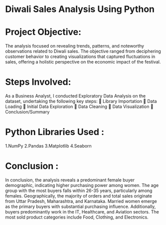 # Diwali Sales Analysis Using Python
# Project Objective: 
The analysis focused on revealing trends, patterns, and noteworthy observations related to Diwali sales. The objective ranged from deciphering customer behavior to creating visualizations that captured fluctuations in sales, offering a holistic perspective on the economic impact of the festival.

# Steps Involved:
As a Business Analyst, I conducted Exploratory Data Analysis on the dataset, undertaking the following key steps:
📌 Library Importation
📌 Data Loading
📌 Initial Data Exploration
📌 Data Cleaning
📌 Data Visualization
📌 Conclusion/Summary

# Python Libraries Used :
1.NumPy
2.Pandas 
3.Matplotlib
4.Seaborn

# Conclusion :
In conclusion, the analysis reveals a predominant female buyer demographic, indicating higher purchasing power among women. The age group with the most buyers falls within 26-35 years, particularly among females. Geographically, the majority of orders and total sales originate from Uttar Pradesh, Maharashtra, and Karnataka. Married women emerge as the primary buyers with substantial purchasing influence. Additionally, buyers predominantly work in the IT, Healthcare, and Aviation sectors. The most sold product categories include Food, Clothing, and Electronics.

